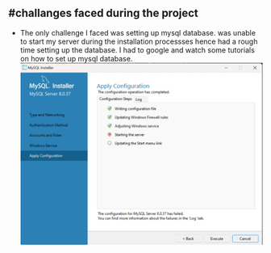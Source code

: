 ## #challanges faced during the project
- The only challenge I faced was setting up mysql database. was unable to start my server during the installation processses hence 
had a rough time setting up the database. I had to google and watch some tutorials on how to set up mysql database. 
![Screenshot of the application](images/img_5.png)